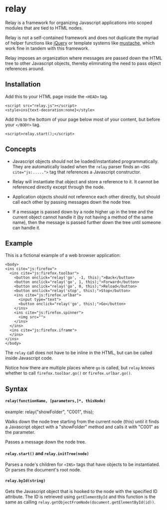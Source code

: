 relay
=====

Relay is a framework for organizing Javascript applications into scoped 
modules that are tied to HTML nodes.

Relay is not a self-contained framework and does not duplicate the 
myriad of helper functions like [jQuery](http://www.jquery.com) or 
template systems like [mustache](http://mustache.github.com), which work 
fine in tandem with this framework.

Relay imposes an organization where messages are passed down the HTML 
tree to other Javascript objects, thereby eliminating the need to 
pass object references around.

Installation
------------

Add this to your HTML page inside the `<HEAD>` tag.

    <script src="relay.js"></script>
    <style>ins{text-decoration:none}</style>

Add this to the bottom of your page below most of your content, but 
before your `</BODY>` tag.

    <script>relay.start();</script>

Concepts
--------

* Javascript objects should not be loaded/instantiated programmatically. 
They are automatically loaded when the `relay` parser finds an 
`<INS cite="js:.....">` tag that references a Javascript constructor.

* Relay will instantiate that object and store a reference to it. It 
cannot be referenced directly except through the node.

* Application objects should not reference each other directly, but 
should call each other by passing messages down the node tree.

* If a message is passed down by a node higher up in the tree and the 
current object cannot handle it (by not having a method of the same 
name), then the message is passed further down the tree until someone 
can handle it.

Example
-------

This is a fictional example of a web browser application:

    <body>
    <ins cite="js:firefox">
      <ins cite="js:firefox.toolbar">
        <button onclick="relay('go', -1, this);">Back</button>
        <button onclick="relay('go', 1, this);">Forward</button>
        <button onclick="relay('go', 0, this);">Reload</button>
        <button onclick="relay('stop', this);">Stop</button>
        <ins cite="js:firefox.urlbar">
          <input type="text">
          <button onclick="relay('go', this);">Go</button>
        </ins>
        <ins cite="js:firefox.spinner">
          <img src="">
        </ins>
      </ins>
      <ins cite="js:firefox.iframe">
      </ins>
    </ins>
    </body>

The `relay` call does not have to be inline in the HTML, but can be 
called inside Javascript code.

Notice how there are multiple places where `go` is called, but `relay` 
knows whether to call `firefox.toolbar.go()` or `firefox.urlbar.go()`.

Syntax
------


#### `relay(functionName, [parameters,]*, thisNode)`

example:
   relay("showFolder", "C001", this);

Walks down the node tree starting from the current node (this) until 
it finds a Javascript object with a "showFolder" method and calls it 
with "C001" as the parameter.

Passes a message down the node tree.


#### `relay.start()` and `relay.initTree(node)`

Parses a node's children for `<INS>` tags that have objects to be 
instantiated. Or parses the document's root node.


#### `relay.byId(string)`

Gets the Javascript object that is hooked to the node with the 
specified ID attribute. The ID is retrieved using `getElementById` and 
this function is the same as calling 
`relay.getObjectFromNode(document.getElementById(id))`.

